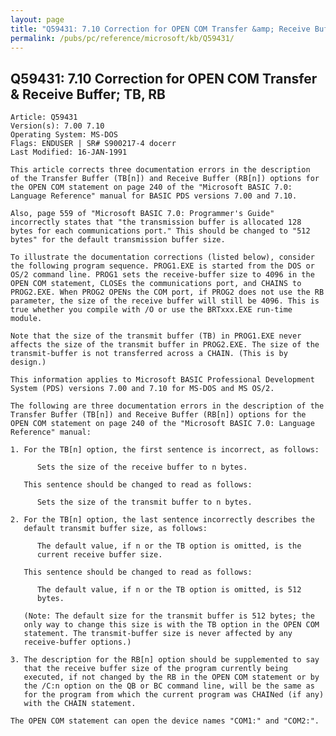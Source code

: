 ```yaml
---
layout: page
title: "Q59431: 7.10 Correction for OPEN COM Transfer &amp; Receive Buffer; TB, RB"
permalink: /pubs/pc/reference/microsoft/kb/Q59431/
---
```


## Q59431: 7.10 Correction for OPEN COM Transfer &amp; Receive Buffer; TB, RB

	Article: Q59431
	Version(s): 7.00 7.10
	Operating System: MS-DOS
	Flags: ENDUSER | SR# S900217-4 docerr
	Last Modified: 16-JAN-1991
	
	This article corrects three documentation errors in the description
	of the Transfer Buffer (TB[n]) and Receive Buffer (RB[n]) options for
	the OPEN COM statement on page 240 of the "Microsoft BASIC 7.0:
	Language Reference" manual for BASIC PDS versions 7.00 and 7.10.
	
	Also, page 559 of "Microsoft BASIC 7.0: Programmer's Guide"
	incorrectly states that "the transmission buffer is allocated 128
	bytes for each communications port." This should be changed to "512
	bytes" for the default transmission buffer size.
	
	To illustrate the documentation corrections (listed below), consider
	the following program sequence. PROG1.EXE is started from the DOS or
	OS/2 command line. PROG1 sets the receive-buffer size to 4096 in the
	OPEN COM statement, CLOSEs the communications port, and CHAINS to
	PROG2.EXE. When PROG2 OPENs the COM port, if PROG2 does not use the RB
	parameter, the size of the receive buffer will still be 4096. This is
	true whether you compile with /O or use the BRTxxx.EXE run-time
	module.
	
	Note that the size of the transmit buffer (TB) in PROG1.EXE never
	affects the size of the transmit buffer in PROG2.EXE. The size of the
	transmit-buffer is not transferred across a CHAIN. (This is by
	design.)
	
	This information applies to Microsoft BASIC Professional Development
	System (PDS) versions 7.00 and 7.10 for MS-DOS and MS OS/2.
	
	The following are three documentation errors in the description of the
	Transfer Buffer (TB[n]) and Receive Buffer (RB[n]) options for the
	OPEN COM statement on page 240 of the "Microsoft BASIC 7.0: Language
	Reference" manual:
	
	1. For the TB[n] option, the first sentence is incorrect, as follows:
	
	      Sets the size of the receive buffer to n bytes.
	
	   This sentence should be changed to read as follows:
	
	      Sets the size of the transmit buffer to n bytes.
	
	2. For the TB[n] option, the last sentence incorrectly describes the
	   default transmit buffer size, as follows:
	
	      The default value, if n or the TB option is omitted, is the
	      current receive buffer size.
	
	   This sentence should be changed to read as follows:
	
	      The default value, if n or the TB option is omitted, is 512
	      bytes.
	
	   (Note: The default size for the transmit buffer is 512 bytes; the
	   only way to change this size is with the TB option in the OPEN COM
	   statement. The transmit-buffer size is never affected by any
	   receive-buffer options.)
	
	3. The description for the RB[n] option should be supplemented to say
	   that the receive buffer size of the program currently being
	   executed, if not changed by the RB in the OPEN COM statement or by
	   the /C:n option on the QB or BC command line, will be the same as
	   for the program from which the current program was CHAINed (if any)
	   with the CHAIN statement.
	
	The OPEN COM statement can open the device names "COM1:" and "COM2:".
